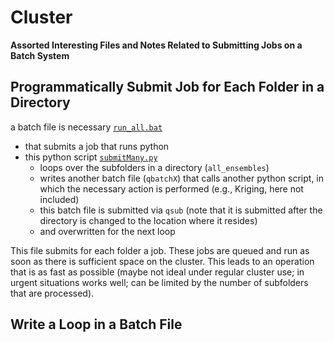 # Cluster

**Assorted Interesting Files and Notes Related to Submitting Jobs on a Batch System**

## Programmatically Submit Job for Each Folder in a Directory

a batch file is necessary [`run_all.bat`](./run_all.bat) 

- that submits a job that runs python
- this python script [`submitMany.py`](./submitMany.py)
    - loops over the subfolders in a directory (`all_ensembles`)
    - writes another batch file (`qbatchX`) that calls another python script, in which the necessary action is performed (e.g., Kriging, here not included)
    - this batch file is submitted via `qsub` (note that it is submitted after the directory is changed to the location where it resides)
    - and overwritten for the next loop 

This file submits for each folder a job. These jobs are queued and run as soon as there is sufficient space on the cluster. This leads to an operation that is as fast as possible (maybe not ideal under regular cluster use; in urgent situations works well; can be limited by the number of subfolders that are processed).


## Write a Loop in a Batch File
